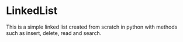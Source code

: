 # LinkedList
This is a simple linked list created from scratch in python with methods such as insert, delete, read and search.
